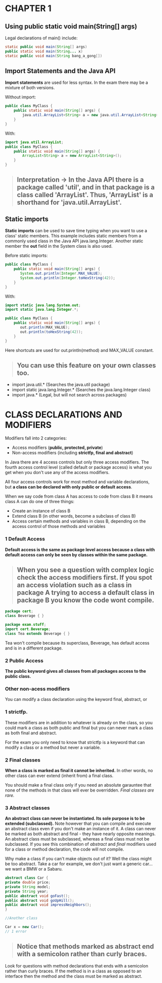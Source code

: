 # CHAPTER 1 

## Using public static void main(String[] args)

Legal declarations of main() include:

```java
static public void main(String[] args)
public static void main(String... x)
static public void main(String bang_a_gong[])
```

## Import Statements and the Java API 

**Import statements** are used for less syntax.  In the exam there may be a mixture of both versions.    

Without import:
```java
public class MyClass {
    public static void main(String[] args) {
        java.util.ArrayList<String> a = new java.util.ArrayList<String>();
    }
}
```
With:
```java
import java.util.ArrayList;
public class MyClass {
    public static void main(String[] args) {
        ArrayList<String> a = new ArrayList<String>();
    }
}
```
> ## Interpretation -> In the Java API there is a package called 'util', and in that package is a class called 'ArrayList'.  Thus, 'ArrayList' is a shorthand for 'java.util.ArrayList'.  

## Static imports

**Static imports** can be used to save time typing when you want to use a class' static members.  This example includes static members from a commonly used class in the Java API java.lang.Integer.  Another static member the **out** field in the System class is also used.    

Before static imports:
```java
public class MyClass {
    public static void main(String[] args) {
       System.out.println(Integer.MAX_VALUE);
       System.out.println(Integer.toHexString(42));
    }
}
```
With:
```java
import static java.lang.System.out;
import static java.lang.Integer.*;

public class MyClass {
    public static void main(String[] args) {
       out.println(MAX_VALUE);
       out.println(toHexString(42));
    }
}
```
Here shortcuts are used for out.println(method) and MAX_VALUE constant.  

> ## You can use this feature on your own classes too.  

- import java.util.* (Searches the java.util package)
- import static java.lang.Integer.* (Searches the java.lang.Integer class)
- import java.* (Legal, but will not search across packages)

# CLASS DECLARATIONS AND MODIFIERS

Modifiers fall into 2 categories:
- Access modifiers (**public, protected, private**)
- Non-access modifiers (including **strictfp, final and abstract**)

In Java there are 4 access controls but only three access modifiers.  The fourth access control level (called default or package access) is what you get when you don't use any of the access modifiers.

All four access controls work for most method and variable declarations, but **a class can be declared with only public or default access**.  

When we say code from class A has access to code from class B it means class A can do one of three things:

- Create an instance of class B
- Extend class B (in other words, become a subclass of class B)
- Access certain methods and variables in class B, depending on the access control of those methods and variables

### 1 Default Access

**Default access is the same as package level access because a class with default access can only be seen by classes within the same package.**  

> ##  When you see a question with complex logic check the access modifiers first.  If you spot an access violation such as a class in package A trying to access a default class in package B you know the code wont compile.

```java
package cert;
class Beverage { }
```
```java
package exam.stuff;
import cert.Beverage;
class Tea extends Beverage { }
```
Tea won't compile because its superclass, Beverage, has default access and is in a different package. 

### 2 Public Access

**The public keyword gives all classes from all packages access to the public class.**

### Other non-acess modifiers

You can modify a class declaration using the keyword final, abstract, or 
### 1 strictfp.  

These modifiers are in addition to whatever is already on the class, so you could mark a class as both public and final but you can never mark a class as both final and abstract.

For the exam you only need to know that strictfp is a keyword that can modify a class or a method but never a variable.  

### 2 Final classes

**When a class is marked as final it cannot be inherited.** In other words, no other class can ever extend (inherit from) a final class.

You should make a final class only if you need an absolute garauntee that none of the methods in that class will ever be overridden.  *Final classes are rare.*  

### 3 Abstract classes

**An abstract class can never be instantiated.  Its sole purpose is to be extended (subclassed).**  Note however that you can compile and execute an abstract class even if you don't make an instance of it.  A class can never be marked as both abstract and final - they have nearly opposite meanings.  An abstract class must be subclassed, whereas a final class must not be subclassed.  If you see this combination of *abstract* and *final* modifiers used for a class or method declaration, the code will not compile.    

Why make a class if you can't make objects out of it? Well the class might be too abstract.  Take a car for example, we don't just want a generic car... we want a BMW or a Sabaru.  

```java
abstract class Car {
private double price;
private String model;
private String year;
public abstract void goFast();
public abstract void goUpHill();
public abstract void impressNeighbors();
}

//Another class

Car x = new Car();
// 1 error
```

> ## Notice that methods marked as abstract end with a semicolon rather than curly braces.  

Look for questions with method declarations that ends with a semicolon rather than curly braces.  If the method is in a class as opposed to an interface then the method and the class must be marked as abstract.  

